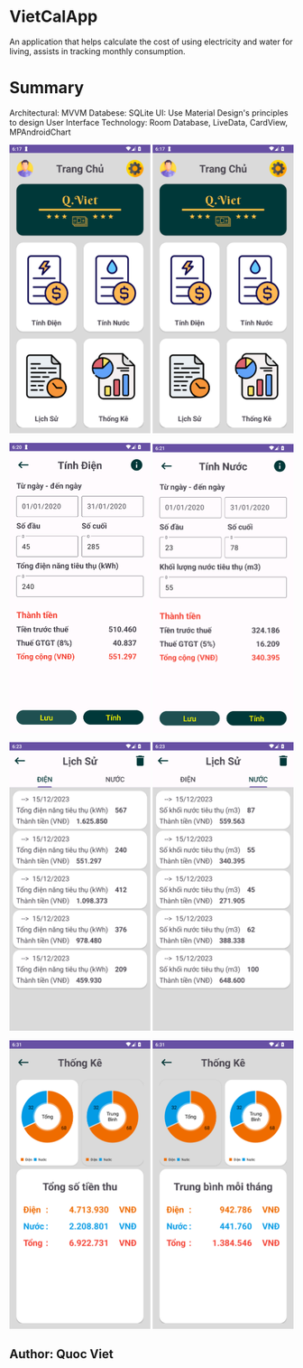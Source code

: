 # VietCalApp
An application that helps calculate the cost of using electricity and water for living, assists in tracking monthly consumption.

# Summary
Architectural: MVVM
Databese: SQLite
UI: Use Material Design's principles to design User Interface
Technology: Room Database, LiveData, CardView, MPAndroidChart

<img src="https://github.com/QuocViet132/DienNuocApp/blob/master/imageUI/homeUI.png" alt="HomeUI" width="250" /> <img 
src="https://github.com/QuocViet132/DienNuocApp/blob/master/imageUI/homeUI.png" alt="HomeUI" width="250" />

<img src="https://github.com/QuocViet132/DienNuocApp/blob/master/imageUI/calculateElectricBill.png" alt="CalculateElectricUI.png" width="250" /> <img src="https://github.com/QuocViet132/DienNuocApp/blob/master/imageUI/calculateWaterBill.png" alt="CalculateWaterUI" width="250" />

<img src="https://github.com/QuocViet132/DienNuocApp/blob/master/imageUI/historyElectricBill.png" alt="HistoryElectric" width="250" /> <img src="https://github.com/QuocViet132/DienNuocApp/blob/master/imageUI/historyWaterBill.png" alt="HistoryWater" width="250" />

<img src="https://github.com/QuocViet132/DienNuocApp/blob/master/imageUI/statisticTotal.png" alt="StatisticTotal" width="250" /> <img src="https://github.com/QuocViet132/DienNuocApp/blob/master/imageUI/statisticAverage.png" alt="StatisticAverage" width="250" />

## Author: Quoc Viet
